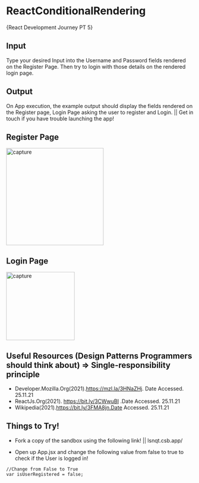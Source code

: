 # ReactConditionalRendering
{React Development Journey PT 5}

## Input

Type your desired Input into the Username and Password fields rendered on the Register Page. Then try to login with those details on the rendered login page. 

## Output 

On App execution, the example output should display the fields rendered on the Register page, Login Page asking the user to register and Login. || Get in touch if you have trouble launching the app!

## Register Page

<img width="262" alt="capture" src="https://user-images.githubusercontent.com/91548582/143484900-1f32e5f7-454b-407c-97ec-bce34207cd83.PNG">


## Login Page

<img width="184" alt="capture" src="https://user-images.githubusercontent.com/91548582/143486660-f21e0f58-0e88-4f22-ba04-25397e7dfa22.PNG">

## Useful Resources (Design Patterns Programmers should think about) => Single-responsibility principle

* Developer.Mozilla.Org(2021).https://mzl.la/3HNaZHj. Date Accessed. 25.11.21
* ReactJs.Org(2021). https://bit.ly/3CWwuBI .Date Accessed. 25.11.21
* Wikipedia(2021).https://bit.ly/3FMA8jn.Date Accessed. 25.11.21

## Things to Try!

* Fork a copy of the sandbox using the following link! || lsnqt.csb.app/ 

* Open up App.jsx and change the following value from false to true to check if the User is logged in!

```
//Change from False to True
var isUserRegistered = false;

```
